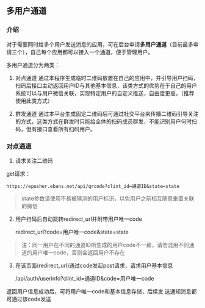 ﻿## 多用户通道

### 介绍
对于需要同时给多个用户发送消息的应用，可在后台申请**多用户通道**（目前最多申请三个），自己每个应用都可以接入一个通道，便于管理用户。

多用户通道分为两类：

 1. 对点通道
 通过本程序生成临时二维码放置在自己的应用中，并引导用户扫码，扫码后接口主动返回用户ID与其他基本信息，该类方式的优势在于自己的用户系统可以与用户微信关联，实现特定用户的自定义推送，自由度更高。（推荐使用此类方式）
 
 3. 群发通道
 通过本平台生成固定二维码后可通过社交平台来传播二维码引导关注的方式，这类方式在群发时只能给全体的扫码成员群发，不能识别用户何时扫码，但有接口查看所有扫码用户。


### 对点通道

 1. 请求关注二维码

get请求：

    https://epusher.ebans.net/api/qrcode?clint_id=通道ID&state=state
 
>  state参数请使用不易被猜测的用户标识，以免用户之前相互随意重置关联的微信

2. 用户扫码后自动跳转redirect_url并附带用户唯一code

    redirect_url?code=用户唯一code&state=state

> 注：同一用户在不同的通道ID所生成的用户code不一致，请勿混用不同通道的用户唯一code，否则会返回用户不存在

3. 在该页面(redirect_url)通过code发起post请求，请求用户基本信息

    /api/auth/userinfo?clint_id=通道ID&code=用户唯一code

返回用户信息成功后，可将用户唯一code和基本信息存储，后续发
送通知消息都可通过该code发送
